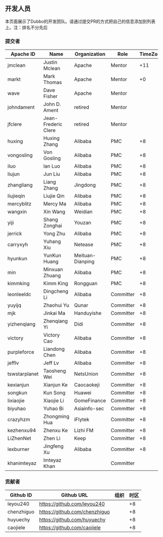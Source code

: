 ## 开发人员

本页面展示了Dubbo的开发团队。请通过提交PR的方式把自己的信息添加到列表上。注：排名不分先后

### 提交者

| Apache ID       | Name                | Organization     | Role      | TimeZone |
| --------------- | ------------------- | ------------     | --------- | -------- |
| jmclean         | Justin Mclean       | Apache           | Mentor    | +11      |
| markt           | Mark Thomas         | Apache           | Mentor    | +0       |
| wave            | Dave Fisher         | Apache           | Mentor    |          |
| johndament      | John D. Ament       | retired          | Mentor    |          |
| jfclere         | Jean-Frederic Clere | retired          | Mentor    |          |
| huxing          | Huxing Zhang        | Alibaba          | PMC      | +8       |
| vongosling      | Von Gosling         | Alibaba          | PMC      | +8       |
| iluo            | Ian Luo             | Alibaba          | PMC      | +8       |
| liujun          | Jun Liu             | Alibaba          | PMC      | +8       |
| zhangliang      | Liang Zhang         | Jingdong         | PMC      | +8       |
| liujieqin       | Liujie Qin          | Alibaba          | PMC      | +8       |
| mercyblitz      | Mercy Ma            | Alibaba          | PMC      | +8       |
| wangxin         | Xin Wang            | Weidian          | PMC      | +8       |
| yiji            | Shang Zonghai       | Youzan           | PMC      | +8       |
| jerrick         | Yong Zhu            | Alibaba          | PMC      | +8       |
| carryxyh        | Yuhang Xiu          | Netease          | PMC      | +8       |
| hyunkun         | YunKun Huang        | Meituan-Dianping | PMC      | +8       |
| min             | Minxuan Zhuang      | Alibaba          | PMC      | +8       |
| kimmking        | Kimm King           | Rongguan         | PMC      | +8       |
| leonleeldc      | Dingcheng Li        | Alibaba          | Committer | +8       |
| yuyijq          | Zhaohui Yu          | Qunar            | Committer | +8       |
| mjk             | Jinkai Ma           | Handuyishe       | Committer | +8       |
| yizhenqiang     | Zhenqiang Yi        | Didi             | Committer | +8       |
| victory         | Victory Cao         | Alibaba          | Committer | +8       |
| purpleforce     | Liandong Chen       | Alibaba          | Committer | +8       |
| jefflv          | Jeff Lv             | Alibaba          | Committer | +8       |
| tswstarplanet   | Taosheng Wei        | NetsUnion        | Committer | +8       |
| kexianjun       | Xianjun Ke          | Caocaokeji       | Committer | +8       |
| songkun         | Kun Song            | Huawei           | Committer | +8       |
| lixiaojie       | Xiaojie Li          | GomeFinance      | Committer | +8       |
| biyuhao         | Yuhao Bi            | Asiainfo-sec     | Committer | +8       |
| crazyhzm        | Zhongming Hua       | iFlytek          | Committer | +8       |
| kezhenxu94      | Zhenxu Ke           | Lizhi FM         | Committer | +8       |
| LiZhenNet       | Zhen Li             | Keep             | Committer | +8       |
| lexburner       | Jingfeng Xu         | Alibaba          | Committer | +8       |
| khanimteyaz     | Imteyaz Khan        |                  | Committer |          |

### 贡献者

| Github ID  | Github URL                      | 组织         | 时区 |
| ---------- | ------------------------------- | ------------ | ---- |
| leyou240   | <https://github.com/leyou240>   |              | +8   |
| chenzhiguo | <https://github.com/chenzhiguo> |              | +8   |
| huyuechy   | <https://github.com/huyuechy>   |              | +8   |
| caojiele   | <https://github.com/caojiele>   |              | +8   |

